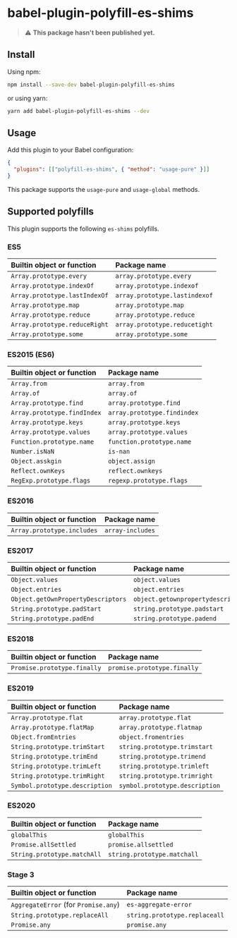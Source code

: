 # babel-plugin-polyfill-es-shims

> :warning: **This package hasn't been published yet.**

## Install

Using npm:

```sh
npm install --save-dev babel-plugin-polyfill-es-shims
```

or using yarn:

```sh
yarn add babel-plugin-polyfill-es-shims --dev
```

## Usage

Add this plugin to your Babel configuration:

```json
{
  "plugins": [["polyfill-es-shims", { "method": "usage-pure" }]]
}
```

This package supports the `usage-pure` and `usage-global` methods.

## Supported polyfills

This plugin supports the following `es-shims` polyfills.

### ES5

| Builtin object or function    | Package name                  |
| :---------------------------- | :---------------------------- |
| `Array.prototype.every`       | `array.prototype.every`       |
| `Array.prototype.indexOf`     | `array.prototype.indexof`     |
| `Array.prototype.lastIndexOf` | `array.prototype.lastindexof` |
| `Array.prototype.map`         | `array.prototype.map`         |
| `Array.prototype.reduce`      | `array.prototype.reduce`      |
| `Array.prototype.reduceRight` | `array.prototype.reducetight` |
| `Array.prototype.some`        | `array.prototype.some`        |

### ES2015 (ES6)

| Builtin object or function  | Package name                |
| :-------------------------- | :-------------------------- |
| `Array.from`                | `array.from`                |
| `Array.of`                  | `array.of`                  |
| `Array.prototype.find`      | `array.prototype.find`      |
| `Array.prototype.findIndex` | `array.prototype.findindex` |
| `Array.prototype.keys`      | `array.prototype.keys`      |
| `Array.prototype.values`    | `array.prototype.values`    |
| `Function.prototype.name`   | `function.prototype.name`   |
| `Number.isNaN`              | `is-nan`                    |
| `Object.asskgin`            | `object.assign`             |
| `Reflect.ownKeys`           | `reflect.ownkeys`           |
| `RegExp.prototype.flags`    | `regexp.prototype.flags`    |

### ES2016

| Builtin object or function | Package name     |
| :------------------------- | :--------------- |
| `Array.prototype.includes` | `array-includes` |

### ES2017

| Builtin object or function         | Package name                       |
| :--------------------------------- | :--------------------------------- |
| `Object.values`                    | `object.values`                    |
| `Object.entries`                   | `object.entries`                   |
| `Object.getOwnPropertyDescriptors` | `object.getownpropertydescriptors` |
| `String.prototype.padStart`        | `string.prototype.padstart`        |
| `String.prototype.padEnd`          | `string.prototype.padend`          |

### ES2018

| Builtin object or function  | Package name                |
| :-------------------------- | :-------------------------- |
| `Promise.prototype.finally` | `promise.prototype.finally` |

### ES2019

| Builtin object or function     | Package name                   |
| :----------------------------- | :----------------------------- |
| `Array.prototype.flat`         | `array.prototype.flat`         |
| `Array.prototype.flatMap`      | `array.prototype.flatmap`      |
| `Object.fromEntries`           | `object.fromentries`           |
| `String.prototype.trimStart`   | `string.prototype.trimstart`   |
| `String.prototype.trimEnd`     | `string.prototype.trimend`     |
| `String.prototype.trimLeft`    | `string.prototype.trimleft`    |
| `String.prototype.trimRight`   | `string.prototype.trimright`   |
| `Symbol.prototype.description` | `symbol.prototype.description` |

### ES2020

| Builtin object or function  | Package name                |
| :-------------------------- | :-------------------------- |
| `globalThis`                | `globalThis`                |
| `Promise.allSettled`        | `promise.allsettled`        |
| `String.prototype.matchAll` | `string.prototype.matchall` |

### Stage 3

| Builtin object or function           | Package name                  |
| :----------------------------------- | :---------------------------- |
| `AggregateError` (for `Promise.any`) | `es-aggregate-error`          |
| `String.prototype.replaceAll`        | `string.prototype.replaceall` |
| `Promise.any`                        | `promise.any`                 |
